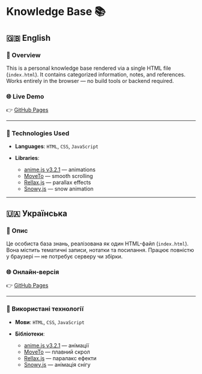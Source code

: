 # Knowledge Base 📚

## 🇬🇧 English

### 📌 Overview
This is a personal knowledge base rendered via a single HTML file (`index.html`). It contains categorized information, notes, and references. Works entirely in the browser — no build tools or backend required.

### 🌐 Live Demo
👉 [GitHub Pages](https://niarosss.github.io/knowledge-base/)

---

### 🧰 Technologies Used

- **Languages**:
  `HTML`, `CSS`, `JavaScript`

- **Libraries**:
  - [anime.js v3.2.1](https://animejs.com) — animations
  - [MoveTo](https://github.com/hsnaydd/moveTo) — smooth scrolling
  - [Rellax.js](https://dixonandmoe.com/rellax/) — parallax effects
  - [Snowy.js](https://snowyjs.lol/) — snow animation

---

## 🇺🇦 Українська

### 📌 Опис
Це особиста база знань, реалізована як один HTML-файл (`index.html`). Вона містить тематичні записи, нотатки та посилання. Працює повністю у браузері — не потребує серверу чи збірки.

### 🌐 Онлайн-версія
👉 [GitHub Pages](https://niarosss.github.io/knowledge-base/)

---

### 🧰 Використані технології

- **Мови**:
  `HTML`, `CSS`, `JavaScript`

- **Бібліотеки**:
  - [anime.js v3.2.1](https://animejs.com) — анімації
  - [MoveTo](https://github.com/hsnaydd/moveTo) — плавний скрол
  - [Rellax.js](https://dixonandmoe.com/rellax/) — паралакс ефекти
  - [Snowy.js](https://snowyjs.lol/) — анімація снігу
